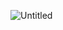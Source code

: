
![Untitled](https://github.com/Samay001/ColorFont-Master/assets/121441938/f2350a18-6b69-43a5-9d4d-07bd4b059402)
